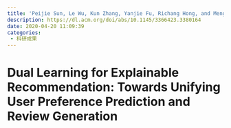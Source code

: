 ```yaml
---
title: 'Peijie Sun, Le Wu, Kun Zhang, Yanjie Fu, Richang Hong, and Meng Wang. 2020. Dual Learning for Explainable Recommendation: Towards Unifying User Preference Prediction and Review Generation. In Proceedings of The Web Conference 2020 (WWW '20). Association for Computing Machinery, New York, NY, USA, 837–847.'
description: https://dl.acm.org/doi/abs/10.1145/3366423.3380164
date: 2020-04-20 11:09:39
categories:
 - 科研成果
---
```

# Dual Learning for Explainable Recommendation: Towards Unifying User Preference Prediction and Review Generation
